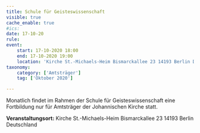 ```yaml
---
title: Schule für Geisteswissenschaft
visible: true
cache_enable: true
#ics: 
date: 17-10-20
rule: 
event:
	start: 17-10-2020 18:00
	end: 17-10-2020 19:00
	location: 'Kirche St.-Michaels-Heim Bismarckallee 23 14193 Berlin Deutschland'
taxonomy:
	category: ['Amtsträger']
	tag: ['Oktober 2020']

---
```

Monatlich findet im Rahmen der Schule für Geisteswissenschaft eine Fortbildung nur für Amtsträger der Johannischen Kirche statt.



**Veranstaltungsort:** Kirche St.-Michaels-Heim
Bismarckallee 23
14193 Berlin
Deutschland

